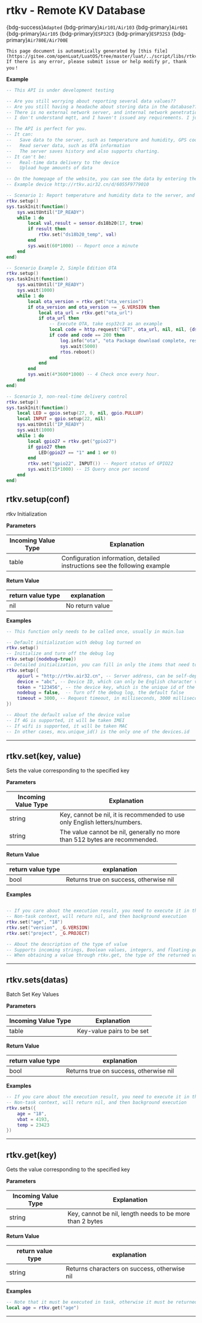 # rtkv - Remote KV Database

{bdg-success}`Adapted` {bdg-primary}`Air101/Air103` {bdg-primary}`Air601` {bdg-primary}`Air105` {bdg-primary}`ESP32C3` {bdg-primary}`ESP32S3` {bdg-primary}`Air780E/Air700E`

```{note}
This page document is automatically generated by [this file](https://gitee.com/openLuat/LuatOS/tree/master/luat/../script/libs/rtkv.lua). If there is any error, please submit issue or help modify pr, thank you！
```


**Example**

```lua
-- This API is under development testing

-- Are you still worrying about reporting several data values??
-- Are you still having a headache about storing data in the database??
-- There is no external network server, and internal network penetration is very troublesome.?
-- I don't understand mqtt, and I haven't issued any requirements. I just want to report some values.?

-- The API is perfect for you.
-- It can:
--   Save data to the server, such as temperature and humidity, GPS coordinates, GPIO status
--   Read server data, such as OTA information
--   The server saves history and also supports charting.
-- It can't be:
--   Real-time data delivery to the device
--   Upload huge amounts of data

-- On the homepage of the website, you can see the data by entering the device identification number. https://rtkv.air32.cn
-- Example device http://rtkv.air32.cn/d/6055F9779010

-- Scenario 1: Report temperature and humidity data to the server, and then the website view address is XXX
rtkv.setup()
sys.taskInit(function()
    sys.waitUntil("IP_READY")
    while 1 do
        local val,result = sensor.ds18b20(17, true) 
        if result then
            rtkv.set("ds18b20_temp", val)
        end
        sys.wait(60*1000) -- Report once a minute
    end
end)

-- Scenario Example 2, Simple Edition OTA
rtkv.setup()
sys.taskInit(function()
    sys.waitUntil("IP_READY")
    sys.wait(1000)
    while 1 do
        local ota_version = rtkv.get("ota_version")
        if ota_version and ota_version ~= _G.VERSION then
            local ota_url = rtkv.get("ota_url")
            if ota_url then
                -- Execute OTA, take esp32c3 as an example
                local code = http.request("GET", ota_url, nil, nil, {dst="/update"}).wait()
                if code and code == 200 then
                    log.info("ota", "ota Package download complete, restart after 5 seconds")
                    sys.wait(5000)
                    rtos.reboot()
                end
            end
        end
        sys.wait(4*3600*1000) -- 4 Check once every hour.
    end
end)

-- Scenario 3, non-real-time delivery control
rtkv.setup()
sys.taskInit(function()
    local LED = gpio.setup(27, 0, nil, gpio.PULLUP)
    local INPUT = gpio.setup(22, nil)
    sys.waitUntil("IP_READY")
    sys.wait(1000)
    while 1 do
        local gpio27 = rtkv.get("gpio27")
        if gpio27 then
            LED(gpio27 == "1" and 1 or 0)
        end
        rtkv.set("gpio22", INPUT()) -- Report status of GPIO22
        sys.wait(15*1000) -- 15 Query once per second
    end
end)

```

## rtkv.setup(conf)



rtkv Initialization

**Parameters**

|Incoming Value Type | Explanation|
|-|-|
|table|Configuration information, detailed instructions see the following example|

**Return Value**

|return value type | explanation|
|-|-|
|nil|No return value|

**Examples**

```lua
-- This function only needs to be called once, usually in main.lua

-- Default initialization with debug log turned on
rtkv.setup()
-- Initialize and turn off the debug log
rtkv.setup({nodebug=true})
-- Detailed initialization, you can fill in only the items that need to be configured.
rtkv.setup({
    apiurl = "http://rtkv.air32.cn", -- Server address, can be self-deployed
    device = "abc", -- Device ID, which can only be English character values, case-sensitive
    token = "123456", -- the device key, which is the unique id of the device by default.mcu.unique_id()
    nodebug = false,  -- Turn off the debug log, the default false
    timeout = 3000, -- Request timeout, in milliseconds, 3000 milliseconds by default
})

-- About the default value of the device value
-- If 4G is supported, it will be taken IMEI
-- If wifi is supported, it will be taken MAC
-- In other cases, mcu.unique_id() is the only one of the devices.id

```

---

## rtkv.set(key, value)



Sets the value corresponding to the specified key

**Parameters**

|Incoming Value Type | Explanation|
|-|-|
|string|Key, cannot be nil, it is recommended to use only English letters/numbers.|
|string|The value cannot be nil, generally no more than 512 bytes are recommended.|

**Return Value**

|return value type | explanation|
|-|-|
|bool|Returns true on success, otherwise nil|

**Examples**

```lua

-- If you care about the execution result, you need to execute it in the task.
-- Non-task context, will return nil, and then background execution
rtkv.set("age", "18")
rtkv.set("version", _G.VERSION)
rtkv.set("project", _G.PROJECT)

-- About the description of the type of value
-- Supports incoming strings, Boolean values, integers, and floating-point numbers, which will eventually be converted to string uploads.
-- When obtaining a value through rtkv.get, the type of the returned value will also be a string.

```

---

## rtkv.sets(datas)



Batch Set Key Values

**Parameters**

|Incoming Value Type | Explanation|
|-|-|
|table|Key-value pairs to be set|

**Return Value**

|return value type | explanation|
|-|-|
|bool|Returns true on success, otherwise nil|

**Examples**

```lua
-- If you care about the execution result, you need to execute it in the task.
-- Non-task context, will return nil, and then background execution
rtkv.sets({
    age = "18",
    vbat = 4193,
    temp = 23423
})

```

---

## rtkv.get(key)



Gets the value corresponding to the specified key

**Parameters**

|Incoming Value Type | Explanation|
|-|-|
|string|Key, cannot be nil, length needs to be more than 2 bytes|

**Return Value**

|return value type | explanation|
|-|-|
|string|Returns characters on success, otherwise nil|

**Examples**

```lua
-- Note that it must be executed in task, otherwise it must be returned.nil
local age = rtkv.get("age")

```

---


